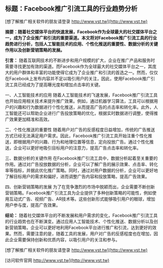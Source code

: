 ## **标题：Facebook推广引流工具的行业趋势分析**

[想了解推广相关软件的朋友请登录 http://www.vst.tw](http://www.vst.tw)

**摘要：随着社交媒体平台的快速发展，Facebook作为全球最大的社交媒体平台之一，成为了企业推广和引流的重要渠道。本文将对Facebook推广引流工具的行业趋势进行分析，包括人工智能技术的应用、个性化推送的重要性、数据分析的关键作用以及创新营销策略的发展。**

**引言：**
随着互联网技术的不断进步和用户规模的扩大，企业在推广产品和服务时需要寻找更加有效的渠道。而Facebook作为全球最大的社交媒体平台之一，其庞大的用户群体和丰富的功能使得它成为了企业推广和引流的首选之一。然而，仅仅在Facebook上发布内容并不足以吸引用户的关注，因此，使用Facebook推广引流工具已经成为了提高曝光度和增加点击率的关键。

一、人工智能技术的应用
随着人工智能技术的飞速发展，Facebook推广引流工具也开始应用相关技术来提升推广效果。例如，通过机器学习算法，工具可以根据用户的兴趣和行为数据进行个性化推送，从而提高广告的点击率和转化率。此外，人工智能还可以帮助企业进行广告投放策略的优化，根据实时数据进行调整，使得推广效果更加精准和高效。

二、个性化推送的重要性
随着用户对广告的反感程度日益增加，传统的广告推送方式已经无法满足用户需求。因此，Facebook推广引流工具开始注重个性化推送，即根据用户的兴趣、行为和地理位置等信息，定向投放广告。通过个性化推送，企业可以更好地吸引目标用户的注意力，提高广告点击率和转化率。

三、数据分析的关键作用
在Facebook推广引流工具中，数据分析起着至关重要的作用。通过对广告投放数据的分析，企业可以了解广告的展示效果、点击率、转化率等指标，并据此优化推广策略。同时，通过对用户数据的分析，企业可以更好地了解目标用户的需求和偏好，进而调整广告内容和投放策略，提高广告效果。

四、创新营销策略的发展
为了在竞争激烈的市场中脱颖而出，企业需要不断创新营销策略。Facebook推广引流工具为企业提供了多种创新策略的可能性，例如使用互动式广告、视频广告、AR技术等。这些创新形式能够吸引用户的眼球，增加用户参与度，提高广告效果。

**结论：**
随着社交媒体平台的不断发展和用户需求的变化，Facebook推广引流工具的行业趋势也在不断演变。通过应用人工智能技术、个性化推送、数据分析以及创新营销策略，企业可以更好地利用Facebook平台进行推广和引流，达到更好的效果。然而，需要注意的是，随着工具的发展，用户对广告的反感程度也在增加，因此企业需要保持创新和优质内容，以吸引用户的关注和参与。

[想了解推广相关软件的朋友请登录 http://www.vst.tw](http://www.vst.tw)


[访问软件官网 http://www.vst.tw](http://www.vst.tw)
